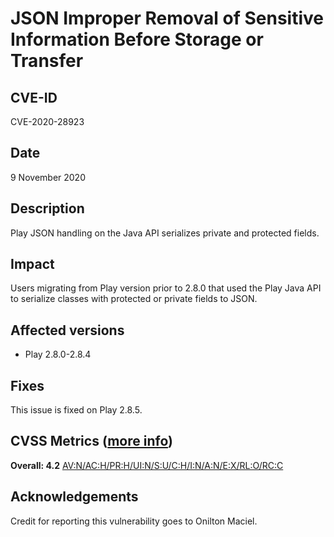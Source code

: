 # JSON Improper Removal of Sensitive Information Before Storage or Transfer

## CVE-ID

CVE-2020-28923

## Date

9 November 2020

## Description

Play JSON handling on the Java API serializes private and protected fields.

## Impact

Users migrating from Play version prior to 2.8.0 that used the Play Java API to serialize classes with protected or private fields to JSON. 

## Affected versions

- Play 2.8.0-2.8.4

## Fixes

This issue is fixed on Play 2.8.5. 

## CVSS Metrics ([more info](https://www.first.org/cvss/user-guide))

**Overall: 4.2**
[AV:N/AC:H/PR:H/UI:N/S:U/C:H/I:N/A:N/E:X/RL:O/RC:C](https://nvd.nist.gov/vuln-metrics/cvss/v3-calculator?vector=AV:N/AC:H/PR:H/UI:N/S:U/C:H/I:N/A:N/E:X/RL:O/RC:C&version=3.1)

## Acknowledgements

Credit for reporting this vulnerability goes to Onilton Maciel.
